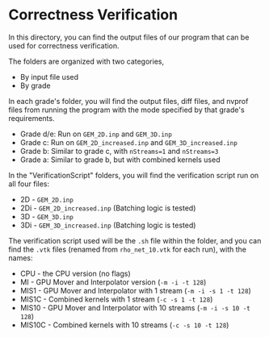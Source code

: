 # Correctness Verification
In this directory, you can find the output files of our program that can be used for correctness verification.

The folders are organized with two categories,
- By input file used
- By grade

In each grade's folder, you will find the output files, diff files, and nvprof files from running the program with the mode specified by that grade's requirements.
- Grade d/e: Run on `GEM_2D.inp` and `GEM_3D.inp`
- Grade c: Run on `GEM_2D_increased.inp` and `GEM_3D_increased.inp`
- Grade b: Similar to grade c, with `nStreams=1` and `nStreams=3`
- Grade a: Similar to grade b, but with combined kernels used

In the "VerificationScript" folders, you will find the verification script run on all four files:
- 2D - `GEM_2D.inp`
- 2Di - `GEM_2D_increased.inp` (Batching logic is tested)
- 3D - `GEM_3D.inp`
- 3Di - `GEM_3D_increased.inp` (Batching logic is tested)

The verification script used will be the `.sh` file within the folder, and you can find the `.vtk` files (renamed from `rho_net_10.vtk` for each run), with the names:
- CPU - the CPU version (no flags)
- MI - GPU Mover and Interpolator version (`-m -i -t 128`)
- MIS1 - GPU Mover and Interpolator with 1 stream (`-m -i -s 1 -t 128`)
- MIS1C - Combined kernels with 1 stream (`-c -s 1 -t 128`)
- MIS10 - GPU Mover and Interpolator with 10 streams (`-m -i -s 10 -t 128`)
- MIS10C - Combined kernels with 10 streams (`-c -s 10 -t 128`)
